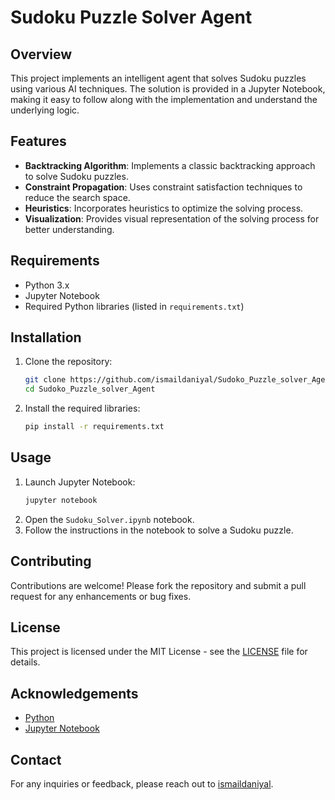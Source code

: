 # Sudoku Puzzle Solver Agent

## Overview
This project implements an intelligent agent that solves Sudoku puzzles using various AI techniques. The solution is provided in a Jupyter Notebook, making it easy to follow along with the implementation and understand the underlying logic.

## Features
- **Backtracking Algorithm**: Implements a classic backtracking approach to solve Sudoku puzzles.
- **Constraint Propagation**: Uses constraint satisfaction techniques to reduce the search space.
- **Heuristics**: Incorporates heuristics to optimize the solving process.
- **Visualization**: Provides visual representation of the solving process for better understanding.

## Requirements
- Python 3.x
- Jupyter Notebook
- Required Python libraries (listed in `requirements.txt`)

## Installation
1. Clone the repository:
    ```bash
    git clone https://github.com/ismaildaniyal/Sudoko_Puzzle_solver_Agent.git
    cd Sudoko_Puzzle_solver_Agent
    ```
2. Install the required libraries:
    ```bash
    pip install -r requirements.txt
    ```

## Usage
1. Launch Jupyter Notebook:
    ```bash
    jupyter notebook
    ```
2. Open the `Sudoku_Solver.ipynb` notebook.
3. Follow the instructions in the notebook to solve a Sudoku puzzle.

## Contributing
Contributions are welcome! Please fork the repository and submit a pull request for any enhancements or bug fixes.

## License
This project is licensed under the MIT License - see the [LICENSE](LICENSE) file for details.

## Acknowledgements
- [Python](https://www.python.org/)
- [Jupyter Notebook](https://jupyter.org/)

## Contact
For any inquiries or feedback, please reach out to [ismaildaniyal](https://github.com/ismaildaniyal).

